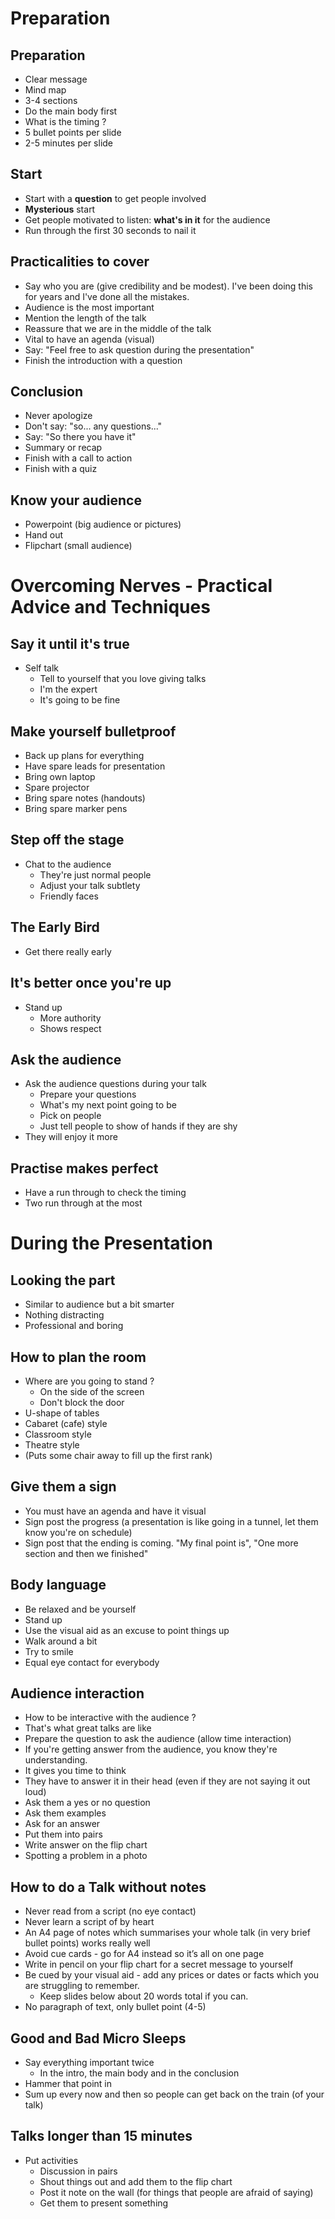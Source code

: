 # Preparation
## Preparation
* Clear message
* Mind map
* 3-4 sections
* Do the main body first
* What is the timing ?
* 5 bullet points per slide
* 2-5 minutes per slide

## Start
* Start with a **question** to get people involved
* **Mysterious** start
* Get people motivated to listen: **what's in it** for the audience
* Run through the first 30 seconds to nail it

## Practicalities to cover

* Say who you are (give credibility and be modest). I've been doing this for years and I've done all the mistakes.
* Audience is the most important
* Mention the length of the talk
* Reassure that we are in the middle of the talk
* Vital to have an agenda (visual)
* Say: "Feel free to ask question during the presentation"
* Finish the introduction with a question

## Conclusion

* Never apologize
* Don't say: "so... any questions..."
* Say: "So there you have it"
* Summary or recap
* Finish with a call to action
* Finish with a quiz

## Know your audience

* Powerpoint (big audience or pictures)
* Hand out
* Flipchart (small audience)

# Overcoming Nerves - Practical Advice and Techniques

## Say it until it's true
* Self talk
	* Tell to yourself that you love giving talks
	* I'm the expert
	* It's going to be fine

## Make yourself bulletproof
* Back up plans for everything
* Have spare leads for presentation
* Bring own laptop
* Spare projector
* Bring spare notes (handouts)
* Bring spare marker pens

## Step off the stage
* Chat to the audience
	* They're just normal people
	* Adjust your talk subtlety
	* Friendly faces

## The Early Bird
* Get there really early

## It's better once you're up
* Stand up
	* More authority
	* Shows respect

## Ask the audience
* Ask the audience questions during your talk
	* Prepare your questions
	* What's my next point going to be
	* Pick on people
	* Just tell people to show of hands if they are shy
* They will enjoy it more

## Practise makes perfect
* Have a run through to check the timing
* Two run through at the most

# During the Presentation

## Looking the part
* Similar to audience but a bit smarter
* Nothing distracting
* Professional and boring
## How to plan the room
* Where are you going to stand ?
	* On the side of the screen
	* Don't block the door
* U-shape of tables
* Cabaret (cafe) style
* Classroom style
* Theatre style
* (Puts some chair away to fill up the first rank)

## Give them a sign
* You must have an agenda and have it visual
* Sign post the progress (a presentation is like going in a tunnel, let them know you're on schedule)
* Sign post that the ending is coming. "My final point is", "One more section and then we finished"

## Body language
* Be relaxed and be yourself
* Stand up
* Use the visual aid as an excuse to point things up
* Walk around a bit
* Try to smile
* Equal eye contact for everybody

## Audience interaction
* How to be interactive with the audience ?
* That's what great talks are like
* Prepare the question to ask the audience (allow time interaction)
* If you're getting answer from the audience, you know they're understanding.
* It gives you time to think
* They have to answer it in their head (even if they are not saying it out loud)
* Ask them a yes or no question
* Ask them examples
* Ask for an answer
* Put them into pairs
* Write answer on the flip chart
* Spotting a problem in a photo

## How to do a Talk without notes
* Never read from a script (no eye contact)
* Never learn a script of by heart
* An A4 page of notes which summarises your whole talk (in very brief bullet points) works really well
* Avoid cue cards - go for A4 instead so it’s all on one page
* Write in pencil on your flip chart for a secret message to yourself
* Be cued by your visual aid - add any prices or dates or facts which you are struggling to remember.
	* Keep slides below about 20 words total if you can.
* No paragraph of text, only bullet point (4-5)

## Good and Bad Micro Sleeps
* Say everything important twice
	* In the intro, the main body and in the conclusion
* Hammer that point in
* Sum up every now and then so people can get back on the train (of your talk)

## Talks longer than 15 minutes
* Put activities
	* Discussion in pairs
	* Shout things out and add them to the flip chart
	* Post it note on the wall (for things that people are afraid of saying)
	* Get them to present something